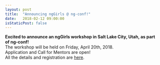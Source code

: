 ```yaml
---
layout: post
title:  "Announcing ngGirls @ ng-conf!"
date:   2018-02-12 09:00:00
isStaticPost: false
---
```

<p class="post-body">
    <b>Excited to announce an ngGirls workshop in Salt Lake City, Utah, as part of ng-conf!</b>
    <br>The workshop will be held on Friday, April 20th, 2018.
    <br>Application and Call for Mentors are open!
    <br>All the details and registration are <a href="{{ jsite.baseurl | append: '/ng-conf' }}">here</a>.
</p>